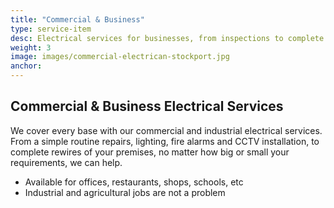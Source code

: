```yaml
---
title: "Commercial & Business"
type: service-item
desc: Electrical services for businesses, from inspections to complete rewires.  
weight: 3
image: images/commercial-electrican-stockport.jpg
anchor:
---
```


## Commercial & Business Electrical Services

We cover every base with our commercial and industrial electrical services. From a simple routine repairs, lighting, fire alarms and CCTV installation, to complete rewires of your premises, no matter how big or small your requirements, we can help. 

* Available for offices, restaurants, shops, schools, etc
* Industrial and agricultural jobs are not a problem 
